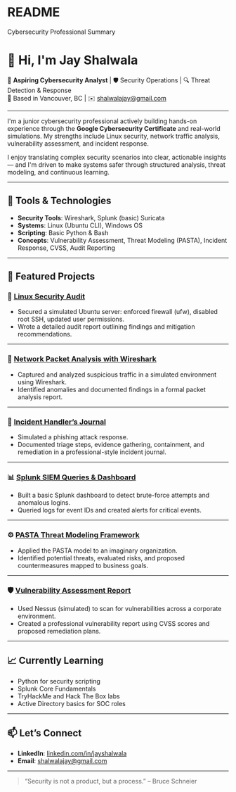 # README
Cybersecurity Professional Summary 

# 👋 Hi, I'm Jay Shalwala

🎯 **Aspiring Cybersecurity Analyst** | 🛡️ Security Operations | 🔍 Threat Detection & Response  
📍 Based in Vancouver, BC | ✉️ shalwalajay@gmail.com

---

I'm a junior cybersecurity professional actively building hands-on experience through the **Google Cybersecurity Certificate** and real-world simulations. My strengths include Linux security, network traffic analysis, vulnerability assessment, and incident response.

I enjoy translating complex security scenarios into clear, actionable insights — and I'm driven to make systems safer through structured analysis, threat modeling, and continuous learning.

---

## 🔧 Tools & Technologies

- **Security Tools**: Wireshark, Splunk (basic) Suricata 
- **Systems**: Linux (Ubuntu CLI), Windows OS  
- **Scripting**: Basic Python & Bash  
- **Concepts**: Vulnerability Assessment, Threat Modeling (PASTA), Incident Response, CVSS, Audit Reporting

---

## 🧪 Featured Projects

### 🔐 [Linux Security Audit](https://github.com/jayshalwala/linux-security-audit)
- Secured a simulated Ubuntu server: enforced firewall (ufw), disabled root SSH, updated user permissions.
- Wrote a detailed audit report outlining findings and mitigation recommendations.

---

### 📡 [Network Packet Analysis with Wireshark](https://github.com/jayshalwala/wireshark-packet-analysis)
- Captured and analyzed suspicious traffic in a simulated environment using Wireshark.
- Identified anomalies and documented findings in a formal packet analysis report.

---

### 📝 [Incident Handler’s Journal](https://github.com/jayshalwala/incident-handlers-journal)
- Simulated a phishing attack response.
- Documented triage steps, evidence gathering, containment, and remediation in a professional-style incident journal.

---

### 📊 [Splunk SIEM Queries & Dashboard](https://github.com/jayshalwala/splunk-basic-dashboards)
- Built a basic Splunk dashboard to detect brute-force attempts and anomalous logins.
- Queried logs for event IDs and created alerts for critical events.

---

### ⚙️ [PASTA Threat Modeling Framework](https://github.com/jayshalwala/threat-modeling-pasta)
- Applied the PASTA model to an imaginary organization.
- Identified potential threats, evaluated risks, and proposed countermeasures mapped to business goals.

---

### 🛡️ [Vulnerability Assessment Report](https://github.com/jayshalwala/vulnerability-assessment)
- Used Nessus (simulated) to scan for vulnerabilities across a corporate environment.
- Created a professional vulnerability report using CVSS scores and proposed remediation plans.

---

## 📈 Currently Learning
- Python for security scripting  
- Splunk Core Fundamentals  
- TryHackMe and Hack The Box labs  
- Active Directory basics for SOC roles

---

## 📫 Let’s Connect
- **LinkedIn**: [linkedin.com/in/jayshalwala](https://linkedin.com/in/jayshalwala)
- **Email**: shalwalajay@gmail.com

---

> “Security is not a product, but a process.” – Bruce Schneier

